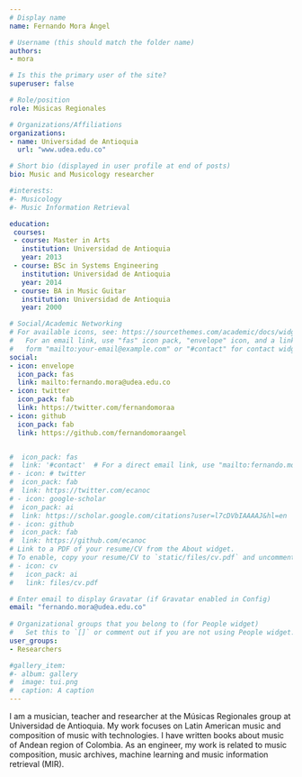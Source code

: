 ```yaml
---
# Display name
name: Fernando Mora Ángel

# Username (this should match the folder name)
authors:
- mora

# Is this the primary user of the site?
superuser: false

# Role/position
role: Músicas Regionales

# Organizations/Affiliations
organizations:
- name: Universidad de Antioquia
  url: "www.udea.edu.co"

# Short bio (displayed in user profile at end of posts)
bio: Music and Musicology researcher

#interests:
#- Musicology 
#- Music Information Retrieval 

education:
 courses:
 - course: Master in Arts
   institution: Universidad de Antioquia
   year: 2013
 - course: BSc in Systems Engineering
   institution: Universidad de Antioquia
   year: 2014
 - course: BA in Music Guitar
   institution: Universidad de Antioquia
   year: 2000

# Social/Academic Networking
# For available icons, see: https://sourcethemes.com/academic/docs/widgets/#icons
#   For an email link, use "fas" icon pack, "envelope" icon, and a link in the
#   form "mailto:your-email@example.com" or "#contact" for contact widget.
social:
- icon: envelope
  icon_pack: fas
  link: mailto:fernando.mora@udea.edu.co
- icon: twitter
  icon_pack: fab
  link: https://twitter.com/fernandomoraa
- icon: github
  icon_pack: fab
  link: https://github.com/fernandomoraangel


#  icon_pack: fas
#  link: '#contact'  # For a direct email link, use "mailto:fernando.mora@udea.edu.co".
# - icon: # twitter
#  icon_pack: fab
#  link: https://twitter.com/ecanoc
# - icon: google-scholar
#  icon_pack: ai
#  link: https://scholar.google.com/citations?user=l7cDVbIAAAAJ&hl=en
# - icon: github
#  icon_pack: fab
#  link: https://github.com/ecanoc
# Link to a PDF of your resume/CV from the About widget.
# To enable, copy your resume/CV to `static/files/cv.pdf` and uncomment the lines below.  
# - icon: cv
#   icon_pack: ai
#   link: files/cv.pdf

# Enter email to display Gravatar (if Gravatar enabled in Config)
email: "fernando.mora@udea.edu.co"
  
# Organizational groups that you belong to (for People widget)
#   Set this to `[]` or comment out if you are not using People widget.  
user_groups:
- Researchers

#gallery_item:
#- album: gallery
#  image: tui.png
#  caption: A caption
---
```


I am a musician, teacher and researcher at the Músicas Regionales group at Universidad de Antioquia. 
My work  focuses on Latin American music and composition of music with technologies. 
I have written books about music of Andean region of Colombia. 
As an engineer, my work is related to music composition, music archives, machine learning and music information retrieval (MIR).



 
 
